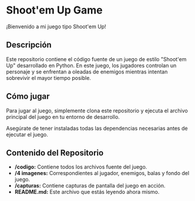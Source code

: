 # Shoot'em Up Game

¡Bienvenido a mi juego tipo Shoot'em Up!

## Descripción

Este repositorio contiene el código fuente de un juego de estilo "Shoot'em Up" desarrollado en Python. En este juego, los jugadores controlan un personaje y se enfrentan a oleadas de enemigos mientras intentan sobrevivir el mayor tiempo posible.

## Cómo jugar

Para jugar al juego, simplemente clona este repositorio y ejecuta el archivo principal del juego en tu entorno de desarrollo.

Asegúrate de tener instaladas todas las dependencias necesarias antes de ejecutar el juego.

## Contenido del Repositorio

- **/codigo:** Contiene todos los archivos fuente del juego.
- **/4 imagenes:** Correspondientes al jugador, enemigos, balas y fondo del juego.
- **/capturas:** Contiene capturas de pantalla del juego en acción.
- **README.md:** Este archivo que estás leyendo ahora mismo.


